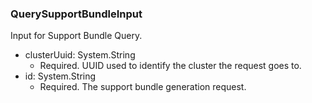 ### QuerySupportBundleInput
Input for Support Bundle Query.

- clusterUuid: System.String
  - Required. UUID used to identify the cluster the request goes to.
- id: System.String
  - Required. The support bundle generation request.
